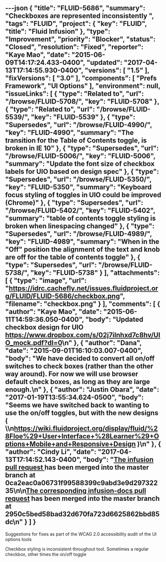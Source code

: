 ---json
{
  "title": "FLUID-5686",
  "summary": "Checkboxes are represented inconsistently ",
  "tags": "FLUID",
  "project": {
    "key": "FLUID",
    "title": "Fluid Infusion"
  },
  "type": "Improvement",
  "priority": "Blocker",
  "status": "Closed",
  "resolution": "Fixed",
  "reporter": "Kaye Mao",
  "date": "2015-06-09T14:17:24.433-0400",
  "updated": "2017-04-13T17:14:55.930-0400",
  "versions": [
    "1.5"
  ],
  "fixVersions": [
    "3.0"
  ],
  "components": [
    "Prefs Framework",
    "UI Options"
  ],
  "environment": null,
  "issueLinks": [
    {
      "type": "Related to",
      "url": "/browse/FLUID-5708/",
      "key": "FLUID-5708"
    },
    {
      "type": "Related to",
      "url": "/browse/FLUID-5539/",
      "key": "FLUID-5539"
    },
    {
      "type": "Supersedes",
      "url": "/browse/FLUID-4990/",
      "key": "FLUID-4990",
      "summary": "The transition for the Table of Contents toggle, is broken in IE 10"
    },
    {
      "type": "Supersedes",
      "url": "/browse/FLUID-5006/",
      "key": "FLUID-5006",
      "summary": "Update the font size of checkbox labels for UIO based on design spec"
    },
    {
      "type": "Supersedes",
      "url": "/browse/FLUID-5350/",
      "key": "FLUID-5350",
      "summary": "Keyboard focus styling of toggles in UIO could be improved (Chrome)"
    },
    {
      "type": "Supersedes",
      "url": "/browse/FLUID-5402/",
      "key": "FLUID-5402",
      "summary": "table of contents toggle styling is broken when linespacing changed"
    },
    {
      "type": "Supersedes",
      "url": "/browse/FLUID-4989/",
      "key": "FLUID-4989",
      "summary": "When in the \"Off\" position the alignment of the text and knob are off for the table of contents toggle"
    },
    {
      "type": "Supersedes",
      "url": "/browse/FLUID-5738/",
      "key": "FLUID-5738"
    }
  ],
  "attachments": [
    {
      "type": "image",
      "url": "https://idrc.cachefly.net/issues.fluidproject.org/FLUID/FLUID-5686/checkbox.png",
      "filename": "checkbox.png"
    }
  ],
  "comments": [
    {
      "author": "Kaye Mao",
      "date": "2015-06-11T14:59:36.050-0400",
      "body": "Updated checkbox design for UIO <https://www.dropbox.com/s/02j7ilnhxd7c8hv/UIO_mock.pdf?dl=0>\n"
    },
    {
      "author": "Dana",
      "date": "2015-09-01T16:10:03.007-0400",
      "body": "We have decided to convert all on/off switches to check boxes (rather than the other way around). For now we will use browser default check boxes, as long as they are large enough.\n"
    },
    {
      "author": "Justin Obara",
      "date": "2017-01-19T13:55:34.624-0500",
      "body": "Seems we have switched back to wanting to use the on/off toggles, but with the new designs ( \\\n<https://wiki.fluidproject.org/display/fluid/%28Floe%29+User+Interface+%28Learner%29+Options+Mobile+and+Responsive+Design> )\n"
    },
    {
      "author": "Cindy Li",
      "date": "2017-04-13T17:14:52.143-0400",
      "body": "[The infusion pull request ](https://github.com/fluid-project/infusion/pull/815)has been merged into the master branch at 0ca2eac0a06731f99588399c9abd3e9d29732235\n\n[The corresponding infusion-docs pull request](https://github.com/fluid-project/infusion-docs/pull/117) has been merged into the master branch at 2950c5bed58bad32d670fa723d6625862bbd85dc\n"
    }
  ]
}
---
Suggestions for fixes as part of the WCAG 2.0 accessibility audit of the UI options tools 

Checkbox styling is inconsistent throughout tool. Sometimes a regular checkbox, other times the on/off toggle

        